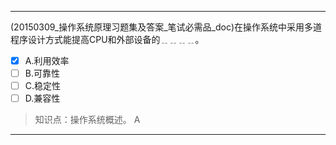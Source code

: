 ---
(20150309_操作系统原理习题集及答案_笔试必需品_doc)在操作系统中采用多道程序设计方式能提高CPU和外部设备的﹎﹎﹎﹎。
- [x] A.利用效率 
- [ ] B.可靠性 
- [ ] C.稳定性 
- [ ] D.兼容性

> 知识点：操作系统概述。
> A

---